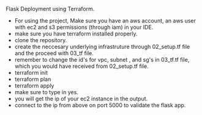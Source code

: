 Flask Deployment using Terraform.
 - For using the project, Make sure you have an aws account, an aws user with ec2 and s3 permissions (through iam) in your IDE.
 - make sure you have terraform installed properly.
 - clone the repository.
 - create the neccesary underlying infrastruture through 02_setup.tf file and the proceed with 03_tf file.
 - remember to change the id's for vpc, subnet , and sg's in 03_tf.tf file, which you would have received from 02_setup.tf file.
 - terraform init
 - terraform plan
 - terraform apply 
 - make sure to type in yes.
 - you will get the ip of your ec2 instance in the output.
 - connect to the ip from above on port 5000 to validate the flask app.


